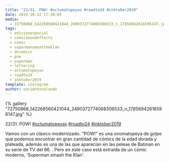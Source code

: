```yaml
---
title: "22/31. POW! #octumatopeyas #roadto24 #inktober2019"
date: 2019-10-22 17:30:03
media: 
  - 72750868_142268560421044_2490372774068306533_n_17856942616596147.jpg
tags: 
  - edicionespecial
  - comicsoundeffects
  - comic
  - supermansmashtheklan
  - dccomics
  - pow
  - superman
  - lettering
  - octumatopeyas
  - roadto24
  - inktober2019
template: instagram
author: uncientovolando
---
```


{% gallery "72750868_142268560421044_2490372774068306533_n_17856942616596147.jpg" %}

22/31. POW! [#octumatopeyas](/etiquetas/octumatopeyas) [#roadto24](/etiquetas/roadto24) [#inktober2019](/etiquetas/inktober2019)

Vamos con un clásico modernizado. "POW!" es una onomatopeya de golpe que podemos encontrar en gran cantidad de cómics de la edad dorada y plateada, además es una de las que aparecían en las peleas de Batman en su serie de TV del 66. .
Pero en este caso está extraída de un cómic moderno, 'Superman smash the Klan'.

